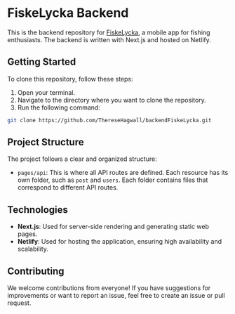 # FiskeLycka Backend

This is the backend repository for [FiskeLycka](https://github.com/AnnebladFelix/FiskeLycka), a mobile app for fishing enthusiasts. The backend is written with Next.js and hosted on Netlify.

## Getting Started

To clone this repository, follow these steps:

1. Open your terminal.
2. Navigate to the directory where you want to clone the repository.
3. Run the following command:

```bash
git clone https://github.com/ThereseHagwall/backendFiskeLycka.git
```

## Project Structure

The project follows a clear and organized structure:

- `pages/api`: This is where all API routes are defined. Each resource has its own folder, such as `post` and `users`. Each folder contains files that correspond to different API routes.

## Technologies

- **Next.js**: Used for server-side rendering and generating static web pages.
- **Netlify**: Used for hosting the application, ensuring high availability and scalability.

## Contributing

We welcome contributions from everyone! If you have suggestions for improvements or want to report an issue, feel free to create an issue or pull request.
